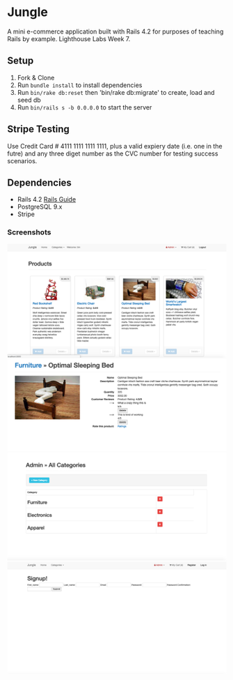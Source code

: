 # Jungle

A mini e-commerce application built with Rails 4.2 for purposes of teaching Rails by example. Lighthouse Labs Week 7.


## Setup

1. Fork & Clone
2. Run `bundle install` to install dependencies
3. Run `bin/rake db:reset` then 'bin/rake db:migrate' to create, load and seed db
4. Run `bin/rails s -b 0.0.0.0` to start the server

## Stripe Testing

Use Credit Card # 4111 1111 1111 1111, plus a valid expiery date (i.e. one in the futre) and any three diget number as the CVC number for testing success scenarios.


## Dependencies

* Rails 4.2 [Rails Guide](http://guides.rubyonrails.org/v4.2/)
* PostgreSQL 9.x
* Stripe

### Screenshots
![Home Page](https://github.com/trabnett/jungle-rails/blob/master/app/assets/images/Screen%20Shot%202019-02-24%20at%208.03.44%20AM.png)
![Product Display](https://github.com/trabnett/jungle-rails/blob/master/app/assets/images/Screen%20Shot%202019-02-24%20at%208.04.00%20AM.png)
![Admin Categories](https://github.com/trabnett/jungle-rails/blob/master/app/assets/images/Screen%20Shot%202019-02-24%20at%208.04.25%20AM.png)
![Signup](https://github.com/trabnett/jungle-rails/blob/master/app/assets/images/Screen%20Shot%202019-02-24%20at%208.04.41%20AM.png)
